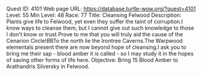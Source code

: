 Quest ID: 4101
Web page URL: https://database.turtle-wow.org/?quest=4101
Level: 55
Min Level: 48
Race: 77
Title: Cleansing Felwood
Description: Plants give life to Felwood, yet even they suffer the taint of corruption.I know ways to cleanse them, but I cannot give out such knowledge to those I don't know or trust.Prove to me that you will truly aid the cause of the Cenarion Circle!$B$BTo the north lie the Irontree Caverns.The Warpwood elementals present there are now beyond hope of cleansing.I ask you to bring me their sap - blood amber it is called - so I may study it in the hopes of saving other forms of life here.
Objective: Bring 15 Blood Amber to Arathandris Silversky in Felwood.
